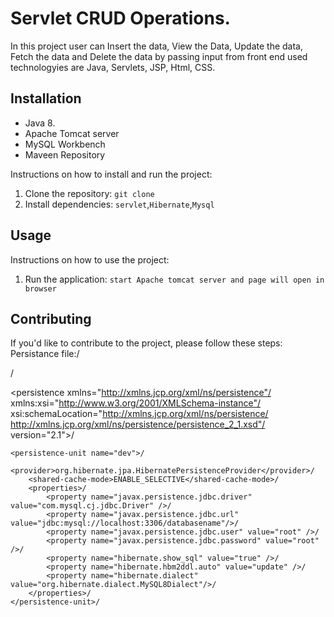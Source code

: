 # Servlet CRUD Operations.

In this project user can Insert the data, View the Data, Update the data, Fetch the data and Delete the data by passing input from front end used technologyies are
Java, Servlets, JSP, Html, CSS.

## Installation
- Java 8.
- Apache Tomcat server
- MySQL Workbench
- Maveen Repository

Instructions on how to install and run the project:

1. Clone the repository: `git clone  `
2. Install dependencies: `servlet`,`Hibernate`,`Mysql`

## Usage

Instructions on how to use the project:

1. Run the application: `start Apache tomcat server and page will open in browser`

## Contributing
If you'd like to contribute to the project, please follow these steps:
Persistance file:/
<?xml version="1.0" encoding="UTF-8"?>/
<persistence xmlns="http://xmlns.jcp.org/xml/ns/persistence"/
	xmlns:xsi="http://www.w3.org/2001/XMLSchema-instance"/
	xsi:schemaLocation="http://xmlns.jcp.org/xml/ns/persistence/
  http://xmlns.jcp.org/xml/ns/persistence/persistence_2_1.xsd"/
	version="2.1">/

	<persistence-unit name="dev">/
		<provider>org.hibernate.jpa.HibernatePersistenceProvider</provider>/
		<shared-cache-mode>ENABLE_SELECTIVE</shared-cache-mode>/ 
		<properties>/
			<property name="javax.persistence.jdbc.driver" value="com.mysql.cj.jdbc.Driver" />/
			<property name="javax.persistence.jdbc.url" value="jdbc:mysql://localhost:3306/databasename"/>/
			<property name="javax.persistence.jdbc.user" value="root" />/
			<property name="javax.persistence.jdbc.password" value="root" />/
			<property name="hibernate.show_sql" value="true" />/
			<property name="hibernate.hbm2ddl.auto" value="update" />/
			<property name="hibernate.dialect" value="org.hibernate.dialect.MySQL8Dialect"/>/
		</properties>/
	</persistence-unit>/
</persistence>

